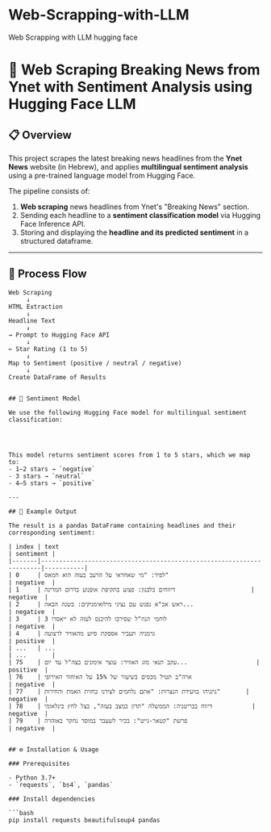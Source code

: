 # Web-Scrapping-with-LLM
Web Scrapping with LLM hugging face 

# 🔎 Web Scraping Breaking News from Ynet with Sentiment Analysis using Hugging Face LLM

## 📋 Overview

This project scrapes the latest breaking news headlines from the **Ynet News** website (in Hebrew), and applies **multilingual sentiment analysis** using a pre-trained language model from Hugging Face.

The pipeline consists of:
1. **Web scraping** news headlines from Ynet's "Breaking News" section.
2. Sending each headline to a **sentiment classification model** via Hugging Face Inference API.
3. Storing and displaying the **headline and its predicted sentiment** in a structured dataframe.

---
## 🧠 Process Flow

```text
Web Scraping
     ↓
HTML Extraction
     ↓
Headline Text
     ↓
→ Prompt to Hugging Face API
     ↓
← Star Rating (1 to 5)
     ↓
Map to Sentiment (positive / neutral / negative)
     ↓
Create DataFrame of Results


## 🤗 Sentiment Model

We use the following Hugging Face model for multilingual sentiment classification:




This model returns sentiment scores from 1 to 5 stars, which we map to:
- 1–2 stars → `negative`
- 3 stars → `neutral`
- 4–5 stars → `positive`

---

## 📰 Example Output

The result is a pandas DataFrame containing headlines and their corresponding sentiment:

| index | text                                                                 | sentiment |
|-------|----------------------------------------------------------------------|-----------|
| 0     | לפיד: "מי שאחראי על הרעב בעזה הוא חמאס"                             | negative  |
| 1     | דיווחים בלבנון: פצוע בתקיפת אופנוע בדרום המדינה                     | negative  |
| 2     | ראש אכ"א נפגש עם נציגי מילואימניקים: בשנה הבאה...                    | negative  |
| 3     | 3 לוחמי הנח"ל שסירבו להיכנס לעזה לא ייאסרו                           | negative  |
| 4     | גרמניה תעביר אספקת סיוע מהאוויר לרצועה                              | positive  |
| ...   | ...                                                                  | ...       |
| 75    | עקב תנאי מזג האוויר: עוצר אימונים בצה"ל עד יום...                   | positive  |
| 76    | ארה"ב תטיל מכסים בשיעור של 15% על האיחוד האירופי                    | negative  |
| 77    | נתניהו בוועידת הנצרות: "אתם נלחמים לצידנו בחזית האמת והחירות"       | negative  |
| 78    | דיווח בבריטניה: הממשלה "תדון במצב בעזה", בצל לחץ בינלאומי           | negative  |
| 79    | פרשת "קטאר-גייט": בכיר לשעבר במוסד נחקר באזהרה                      | negative  |


## ⚙️ Installation & Usage

### Prerequisites

- Python 3.7+
- `requests`, `bs4`, `pandas`

### Install dependencies

```bash
pip install requests beautifulsoup4 pandas

